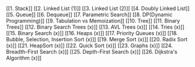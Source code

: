 [[1. Stack]]
[[2. Linked List (1)]]
[[3. Linked List (2)]]
[[4. Doubly Linked List]]
[[5. Queue]]
[[6. Dequeue]]
[[7. Parametric Search]]
[[8.  DP(Dynamic Programming)]]
[[9. Tabulation vs Memoization]]
[[10. Tree]]
[[11. Binary Trees]]
[[12. Binary Search Trees (x)]]
[[13. AVL Trees (x)]]
[[14. Tries (x)]]
[[15. Binary Search (x)]]
[[16. Heaps (x)]]
[[17. Priority Queues (x)]]
[[18. Bubble, Selection, Insertion Sort (x)]]
[[19. Merge Sort (x)]]
[[20. Radix Sort (x)]]
[[21. HeapSort (x)]]
[[22. Quick Sort (x)]]
[[23. Graphs (x)]]
[[24. Breadth-First Search (x)]]
[[25. Depth-First Search (x)]]
[[26. Dijkstra's Algorithm (x)]]